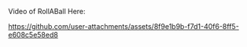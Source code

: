 Video of RollABall Here:



https://github.com/user-attachments/assets/8f9e1b9b-f7d1-40f6-8ff5-e608c5e58ed8

